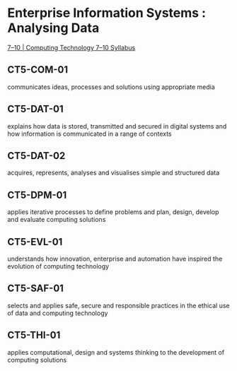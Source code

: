 # Enterprise Information Systems : Analysing Data
[7–10 | Computing Technology 7–10 Syllabus](https://curriculum.nsw.edu.au/learning-areas/tas/computing-technology-7-10-2022/content/stage-5/fa63d698d5)

## CT5-COM-01
communicates ideas, processes and solutions using appropriate media

## CT5-DAT-01
explains how data is stored, transmitted and secured in digital systems and how information is communicated in a range of contexts

## CT5-DAT-02
acquires, represents, analyses and visualises simple and structured data

## CT5-DPM-01
applies iterative processes to define problems and plan, design, develop and evaluate computing solutions

## CT5-EVL-01
understands how innovation, enterprise and automation have inspired the evolution of computing technology

## CT5-SAF-01
selects and applies safe, secure and responsible practices in the ethical use of data and computing technology

## CT5-THI-01
applies computational, design and systems thinking to the development of computing solutions

